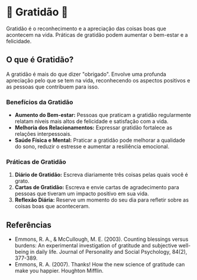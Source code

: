 # 🌸 Gratidão 🌸

Gratidão é o reconhecimento e a apreciação das coisas boas que acontecem na vida. Práticas de gratidão podem aumentar o bem-estar e a felicidade.

## O que é Gratidão?

A gratidão é mais do que dizer "obrigado". Envolve uma profunda apreciação pelo que se tem na vida, reconhecendo os aspectos positivos e as pessoas que contribuem para isso.

### Benefícios da Gratidão

- **Aumento do Bem-estar:** Pessoas que praticam a gratidão regularmente relatam níveis mais altos de felicidade e satisfação com a vida.
- **Melhoria dos Relacionamentos:** Expressar gratidão fortalece as relações interpessoais.
- **Saúde Física e Mental:** Praticar a gratidão pode melhorar a qualidade do sono, reduzir o estresse e aumentar a resiliência emocional.

### Práticas de Gratidão

1. **Diário de Gratidão:** Escreva diariamente três coisas pelas quais você é grato.
2. **Cartas de Gratidão:** Escreva e envie cartas de agradecimento para pessoas que tiveram um impacto positivo em sua vida.
3. **Reflexão Diária:** Reserve um momento do seu dia para refletir sobre as coisas boas que aconteceram.

## Referências

- Emmons, R. A., & McCullough, M. E. (2003). Counting blessings versus burdens: An experimental investigation of gratitude and subjective well-being in daily life. Journal of Personality and Social Psychology, 84(2), 377-389.
- Emmons, R. A. (2007). Thanks! How the new science of gratitude can make you happier. Houghton Mifflin.
